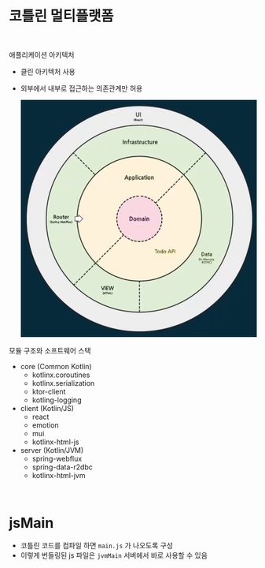 # 코틀린 멀티플랫폼

<br />



애플리케이션 아키텍처

- 클린 아키텍처 사용
- 외부에서 내부로 접근하는 의존관계만 허용

  ![](./images/clean_architecture.png)

모듈 구조와 소프트웨어 스택

- core (Common Kotlin)
  - kotlinx.coroutines
  - kotlinx.serialization
  - ktor-client
  - kotling-logging
- client (Kotlin/JS)
  - react
  - emotion
  - mui
  - kotlinx-html-js
- server (Kotlin/JVM)
  - spring-webflux
  - spring-data-r2dbc
  - kotlinx-html-jvm

<br />



# jsMain

- 코틀린 코드를 컴파일 하면 `main.js` 가 나오도록 구성
- 이렇게 번들링된 js 파일은 `jvmMain` 서버에서 바로 사용할 수 있음

